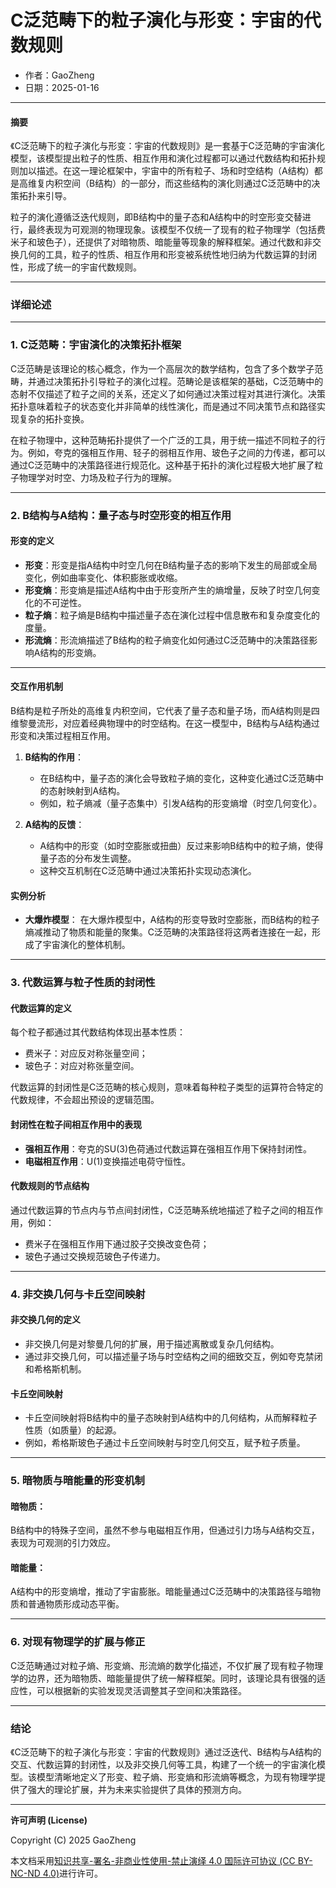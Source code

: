 # **C泛范畴下的粒子演化与形变：宇宙的代数规则**

- 作者：GaoZheng
- 日期：2025-01-16

---

#### **摘要**

《C泛范畴下的粒子演化与形变：宇宙的代数规则》是一套基于C泛范畴的宇宙演化模型，该模型提出粒子的性质、相互作用和演化过程都可以通过代数结构和拓扑规则加以描述。在这一理论框架中，宇宙中的所有粒子、场和时空结构（A结构）都是高维复内积空间（B结构）的一部分，而这些结构的演化则通过C泛范畴中的决策拓扑来引导。

粒子的演化遵循泛迭代规则，即B结构中的量子态和A结构中的时空形变交替进行，最终表现为可观测的物理现象。该模型不仅统一了现有的粒子物理学（包括费米子和玻色子），还提供了对暗物质、暗能量等现象的解释框架。通过代数和非交换几何的工具，粒子的性质、相互作用和形变被系统性地归纳为代数运算的封闭性，形成了统一的宇宙代数规则。

---

### **详细论述**

---

### **1. C泛范畴：宇宙演化的决策拓扑框架**

C泛范畴是该理论的核心概念，作为一个高层次的数学结构，包含了多个数学子范畴，并通过决策拓扑引导粒子的演化过程。范畴论是该框架的基础，C泛范畴中的态射不仅描述了粒子之间的关系，还定义了如何通过决策过程对其进行演化。决策拓扑意味着粒子的状态变化并非简单的线性演化，而是通过不同决策节点和路径实现复杂的拓扑变换。

在粒子物理中，这种范畴拓扑提供了一个广泛的工具，用于统一描述不同粒子的行为。例如，夸克的强相互作用、轻子的弱相互作用、玻色子之间的力传递，都可以通过C泛范畴中的决策路径进行规范化。这种基于拓扑的演化过程极大地扩展了粒子物理学对时空、力场及粒子行为的理解。

---

### **2. B结构与A结构：量子态与时空形变的相互作用**

#### **形变的定义**
- **形变**：形变是指A结构中时空几何在B结构量子态的影响下发生的局部或全局变化，例如曲率变化、体积膨胀或收缩。
- **形变熵**：形变熵是描述A结构中由于形变所产生的熵增量，反映了时空几何变化的不可逆性。
- **粒子熵**：粒子熵是B结构中描述量子态在演化过程中信息散布和复杂度变化的度量。
- **形流熵**：形流熵描述了B结构的粒子熵变化如何通过C泛范畴中的决策路径影响A结构的形变熵。

---

#### **交互作用机制**
B结构是粒子所处的高维复内积空间，它代表了量子态和量子场，而A结构则是四维黎曼流形，对应着经典物理中的时空结构。在这一模型中，B结构与A结构通过形变和决策过程相互作用。

1. **B结构的作用**：
   - 在B结构中，量子态的演化会导致粒子熵的变化，这种变化通过C泛范畴中的态射映射到A结构。
   - 例如，粒子熵减（量子态集中）引发A结构的形变熵增（时空几何变化）。

2. **A结构的反馈**：
   - A结构中的形变（如时空膨胀或扭曲）反过来影响B结构中的粒子熵，使得量子态的分布发生调整。
   - 这种交互机制在C泛范畴中通过决策拓扑实现动态演化。

#### **实例分析**
- **大爆炸模型**：
  在大爆炸模型中，A结构的形变导致时空膨胀，而B结构的粒子熵减推动了物质和能量的聚集。C泛范畴的决策路径将这两者连接在一起，形成了宇宙演化的整体机制。

---

### **3. 代数运算与粒子性质的封闭性**

#### **代数运算的定义**
每个粒子都通过其代数结构体现出基本性质：
- 费米子：对应反对称张量空间；
- 玻色子：对应对称张量空间。

代数运算的封闭性是C泛范畴的核心规则，意味着每种粒子类型的运算符合特定的代数规律，不会超出预设的逻辑范围。

#### **封闭性在粒子间相互作用中的表现**
- **强相互作用**：夸克的SU(3)色荷通过代数运算在强相互作用下保持封闭性。
- **电磁相互作用**：U(1)变换描述电荷守恒性。

#### **代数规则的节点结构**
通过代数运算的节点内与节点间封闭性，C泛范畴系统地描述了粒子之间的相互作用，例如：
- 费米子在强相互作用下通过胶子交换改变色荷；
- 玻色子通过交换规范玻色子传递力。

---

### **4. 非交换几何与卡丘空间映射**

#### **非交换几何的定义**
- 非交换几何是对黎曼几何的扩展，用于描述离散或复杂几何结构。
- 通过非交换几何，可以描述量子场与时空结构之间的细致交互，例如夸克禁闭和希格斯机制。

#### **卡丘空间映射**
- 卡丘空间映射将B结构中的量子态映射到A结构中的几何结构，从而解释粒子性质（如质量）的起源。
- 例如，希格斯玻色子通过卡丘空间映射与时空几何交互，赋予粒子质量。

---

### **5. 暗物质与暗能量的形变机制**

#### **暗物质**：
B结构中的特殊子空间，虽然不参与电磁相互作用，但通过引力场与A结构交互，表现为可观测的引力效应。

#### **暗能量**：
A结构中的形变熵增，推动了宇宙膨胀。暗能量通过C泛范畴中的决策路径与暗物质和普通物质形成动态平衡。

---

### **6. 对现有物理学的扩展与修正**

C泛范畴通过对粒子熵、形变熵、形流熵的数学化描述，不仅扩展了现有粒子物理学的边界，还为暗物质、暗能量提供了统一解释框架。同时，该理论具有很强的适应性，可以根据新的实验发现灵活调整其子空间和决策路径。

---

### **结论**

《C泛范畴下的粒子演化与形变：宇宙的代数规则》通过泛迭代、B结构与A结构的交互、代数运算的封闭性，以及非交换几何等工具，构建了一个统一的宇宙演化模型。该模型清晰地定义了形变、粒子熵、形变熵和形流熵等概念，为现有物理学提供了强大的理论扩展，并为未来实验提供了具体的预测方向。

---

**许可声明 (License)**

Copyright (C) 2025 GaoZheng 

本文档采用[知识共享-署名-非商业性使用-禁止演绎 4.0 国际许可协议 (CC BY-NC-ND 4.0)](https://creativecommons.org/licenses/by-nc-nd/4.0/deed.zh-Hans)进行许可。
